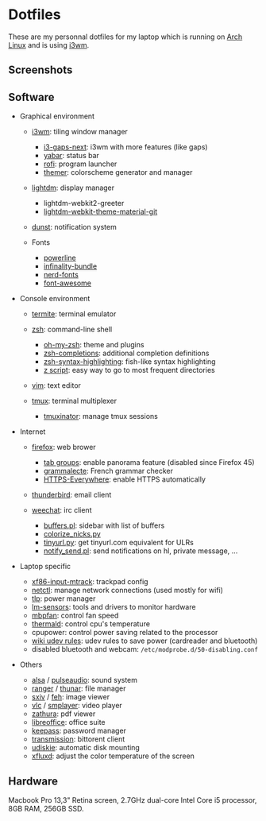 # Dotfiles

These are my personnal dotfiles for my laptop which is running on [Arch Linux](https://www.archlinux.org/) and is using [i3wm](http://i3wm.org/).

## Screenshots

## Software

- Graphical environment

   - [i3wm](http://i3wm.org/): tiling window manager
      
      - [i3-gaps-next](https://github.com/Airblader/i3): i3wm with more features (like gaps)
      - [yabar](https://github.com/geommer/yabar): status bar
      - [rofi](https://github.com/DaveDavenport/rofi): program launcher
      - [themer](https://github.com/s-ol/themer): colorscheme generator and manager

   - [lightdm](https://www.freedesktop.org/wiki/Software/LightDM/): display manager

      - lightdm-webkit2-greeter
      - [lightdm-webkit-theme-material-git](https://github.com/artur9010/lightdm-webkit-material)

   - [dunst](http://www.knopwob.org/dunst/): notification system
   - Fonts

      - [powerline](https://github.com/powerline/fonts)
      - [infinality-bundle](https://wiki.archlinux.org/index.php/Infinality)
      - [nerd-fonts](https://github.com/ryanoasis/nerd-fonts)
      - [font-awesome](http://fontawesome.io/)

- Console environment

   - [termite](https://github.com/thestinger/termite): terminal emulator
   - [zsh](http://www.zsh.org/): command-line shell

      - [oh-my-zsh](https://github.com/robbyrussell/oh-my-zsh): theme and plugins
      - [zsh-completions](https://github.com/zsh-users/zsh-completions): additional completion definitions
      - [zsh-syntax-highlighting](https://github.com/zsh-users/zsh-syntax-highlighting): fish-like syntax highlighting
      - [z script](https://github.com/rupa/z): easy way to go to most frequent directories

   - [vim](http://www.vim.org/): text editor
   - [tmux](https://tmux.github.io/): terminal multiplexer

      - [tmuxinator](https://github.com/tmuxinator/tmuxinator): manage tmux sessions

- Internet

   - [firefox](https://www.mozilla.org/en-US/firefox/desktop/): web brower

      - [tab groups](https://addons.mozilla.org/en-us/firefox/addon/tab-groups-panorama/): enable panorama feature (disabled since Firefox 45)
      - [grammalecte](https://addons.mozilla.org/en-US/firefox/addon/grammalecte-fr/): French grammar checker
      - [HTTPS-Everywhere](https://addons.mozilla.org/en-US/firefox/addon/https-everywhere/): enable HTTPS automatically

   - [thunderbird](https://www.mozilla.org/en-US/thunderbird/): email client
   - [weechat](https://weechat.org/): irc client

      - [buffers.pl](https://weechat.org/scripts/source/buffers.pl.html/): sidebar with list of buffers
      - [colorize_nicks.py](https://weechat.org/scripts/source/colorize_nicks.py.html/)
      - [tinyurl.py](https://weechat.org/scripts/source/tinyurl.py.html/): get tinyurl.com equivalent for ULRs
      - [notify_send.pl](https://weechat.org/scripts/source/notify_send.pl.html/): send notifications on hl, private message, ...

- Laptop specific

   - [xf86-input-mtrack](https://github.com/p2rkw/xf86-input-mtrack): trackpad config
   - [netctl](https://github.com/joukewitteveen/netctl): manage network connections (used mostly for wifi)
   - [tlp](http://linrunner.de/en/tlp/tlp.html): power manager
   - [lm-sensors](lm-sensors.org): tools and drivers to monitor hardware
   - [mbpfan](https://github.com/dgraziotin/mbpfan): control fan speed
   - [thermald](https://github.com/01org/thermal_daemon): control cpu's temperature
   - cpupower: control power saving related to the processor
   - [wiki udev rules](https://wiki.archlinux.org/index.php/MacBookPro11,x#Powersave): udev rules to save power (cardreader and bluetooth)
   - disabled bluetooth and webcam: `/etc/modprobe.d/50-disabling.conf`

- Others

   - [alsa](http://www.alsa-project.org/main/index.php/Main_Page) / [pulseaudio](https://www.freedesktop.org/wiki/Software/PulseAudio/): sound system
   - [ranger](http://ranger.nongnu.org/) / [thunar](http://docs.xfce.org/xfce/thunar/start): file manager
   - [sxiv](https://github.com/muennich/sxiv) / [feh](http://feh.finalrewind.org/): image viewer
   - [vlc](https://www.videolan.org/vlc/) / [smplayer](http://smplayer.sourceforge.net/): video player
   - [zathura](https://pwmt.org/projects/zathura/): pdf viewer
   - [libreoffice](https://www.libreoffice.org/): office suite
   - [keepass](http://keepass.info/): password manager
   - [transmission](https://www.transmissionbt.com/): bittorent client
   - [udiskie](https://www.freedesktop.org/wiki/Software/udisks/): automatic disk mounting
   - [xfluxd](https://justgetflux.com/): adjust the color temperature of the screen

## Hardware

Macbook Pro 13,3" Retina screen, 2.7GHz dual-core Intel Core i5 processor, 8GB RAM, 256GB SSD.
